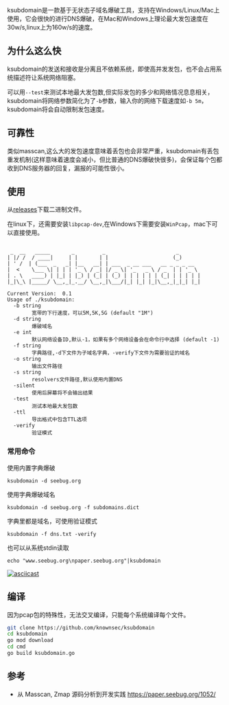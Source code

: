 ksubdomain是一款基于无状态子域名爆破工具，支持在Windows/Linux/Mac上使用，它会很快的进行DNS爆破，在Mac和Windows上理论最大发包速度在30w/s,linux上为160w/s的速度。
## 为什么这么快
ksubdomain的发送和接收是分离且不依赖系统，即使高并发发包，也不会占用系统描述符让系统网络阻塞。

可以用`--test`来测试本地最大发包数,但实际发包的多少和网络情况息息相关，ksubdomain将网络参数简化为了`-b`参数，输入你的网络下载速度如`-b 5m`，ksubdomain将会自动限制发包速度。
## 可靠性
类似masscan,这么大的发包速度意味着丢包也会非常严重，ksubdomain有丢包重发机制(这样意味着速度会减小，但比普通的DNS爆破快很多)，会保证每个包都收到DNS服务器的回复，漏报的可能性很小。

## 使用
从[releases](https://github.com/knownsec/ksubdomain/releases "releases")下载二进制文件。 

在linux下，还需要安装`libpcap-dev`,在Windows下需要安装`WinPcap`，mac下可以直接使用。
```

 _  __   _____       _         _                       _
| |/ /  / ____|     | |       | |                     (_)
| ' /  | (___  _   _| |__   __| | ___  _ __ ___   __ _ _ _ __
|  <    \___ \| | | | '_ \ / _| |/ _ \| '_   _ \ / _  | | '_ \
| . \   ____) | |_| | |_) | (_| | (_) | | | | | | (_| | | | | |
|_|\_\ |_____/ \__,_|_.__/ \__,_|\___/|_| |_| |_|\__,_|_|_| |_|

Current Version:  0.1
Usage of ./ksubdomain:
  -b string
        宽带的下行速度，可以5M,5K,5G (default "1M")
  -d string
        爆破域名
  -e int
        默认网络设备ID,默认-1，如果有多个网络设备会在命令行中选择 (default -1)
  -f string
        字典路径,-d下文件为子域名字典，-verify下文件为需要验证的域名
  -o string
        输出文件路径
  -s string
        resolvers文件路径,默认使用内置DNS
  -silent
        使用后屏幕将不会输出结果
  -test
        测试本地最大发包数
  -ttl
        导出格式中包含TTL选项
  -verify
        验证模式

```
### 常用命令
使用内置字典爆破
```
ksubdomain -d seebug.org
```
使用字典爆破域名
```
ksubdomain -d seebug.org -f subdomains.dict
```
字典里都是域名，可使用验证模式
```
ksubdomain -f dns.txt -verify
```
也可以从系统stdin读取
``` 
echo "www.seebug.org\npaper.seebug.org"|ksubdomain
```

[![asciicast](https://asciinema.org/a/SxBhaYDqj4ZH2zVBecnPusMpE.svg)](https://asciinema.org/a/SxBhaYDqj4ZH2zVBecnPusMpE)
## 编译
因为pcap包的特殊性，无法交叉编译，只能每个系统编译每个文件。
```bash
git clone https://github.com/knownsec/ksubdomain
cd ksubdomain
go mod download
cd cmd
go build ksubdomain.go
```
## 参考
- 从 Masscan, Zmap 源码分析到开发实践 <https://paper.seebug.org/1052/>